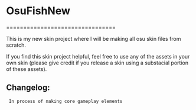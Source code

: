 # OsuFishNew
================================

This is my new skin project where I will be making all osu skin files from scratch.

If you find this skin project helpful, feel free to use any of the assets in your own skin (please give credit if you release a skin using a substacial portion of these assets).

Changelog:
-------
     In process of making core gameplay elements
